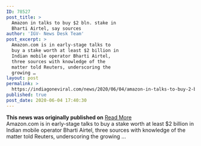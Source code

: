 ```yaml
---
ID: 78527
post_title: >
  Amazon in talks to buy $2 bln. stake in
  Bharti Airtel, say sources
author: 'IGV- News Desk Team'
post_excerpt: >
  Amazon.com is in early-stage talks to
  buy a stake worth at least $2 billion in
  Indian mobile operator Bharti Airtel,
  three sources with knowledge of the
  matter told Reuters, underscoring the
  growing …
layout: post
permalink: >
  https://indiagoneviral.com/news/2020/06/04/amazon-in-talks-to-buy-2-bln-stake-in-bharti-airtel-say-sources/78527/india-gone-viral/
published: true
post_date: 2020-06-04 17:40:30
---
```

<b>This news was originally published on</b> <a href="https://www.thehindu.com/business/Industry/amazon-in-talks-to-buy-2-bln-stake-in-bharti-airtel-say-sources/article31747545.ece" class="button purchase" rel="nofollow noopener noreferrer" target="_blank">Read More</a> <br/>Amazon.com is in early-stage talks to buy a stake worth at least $2 billion in Indian mobile operator Bharti Airtel, three sources with knowledge of the matter told Reuters, underscoring the growing …